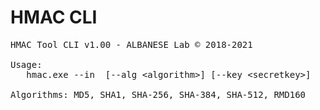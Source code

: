 # HMAC CLI
<PRE>
HMAC Tool CLI v1.00 - ALBANESE Lab © 2018-2021

Usage:
   hmac.exe --in <file.ext> [--alg &lt;algorithm&gt;] [--key &lt;secretkey&gt;]

Algorithms: MD5, SHA1, SHA-256, SHA-384, SHA-512, RMD160
</PRE>
